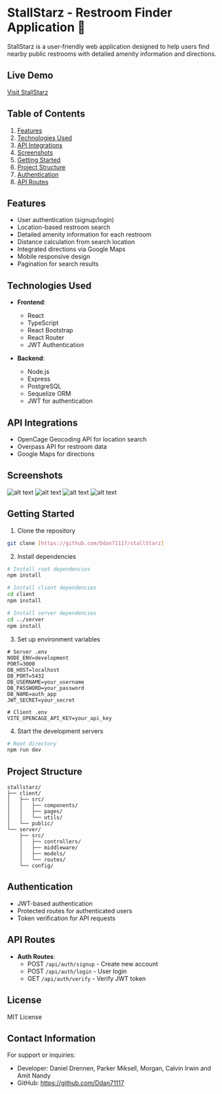# StallStarz - Restroom Finder Application 🚻

StallStarz is a user-friendly web application designed to help users find nearby public restrooms with detailed amenity information and directions.

## Live Demo
[Visit StallStarz](https://stallstarz.onrender.com)

## Table of Contents
1. [Features](#features)
2. [Technologies Used](#technologies-used)
3. [API Integrations](#api-integrations)
4. [Screenshots](#screenshots)
5. [Getting Started](#getting-started)
6. [Project Structure](#project-structure)
7. [Authentication](#authentication)
8. [API Routes](#api-routes)

## Features
- User authentication (signup/login)
- Location-based restroom search
- Detailed amenity information for each restroom
- Distance calculation from search location
- Integrated directions via Google Maps
- Mobile responsive design
- Pagination for search results

## Technologies Used
- **Frontend**:
  - React
  - TypeScript
  - React Bootstrap
  - React Router
  - JWT Authentication
  
- **Backend**:
  - Node.js
  - Express
  - PostgreSQL
  - Sequelize ORM
  - JWT for authentication

## API Integrations
- OpenCage Geocoding API for location search
- Overpass API for restroom data
- Google Maps for directions

## Screenshots
![alt text](image.png) ![alt text](image-1.png)
![alt text](image-2.png) ![alt text](image-3.png)

## Getting Started
1. Clone the repository
```bash
git clone [https://github.com/Ddan71117/stallStarz]
```

2. Install dependencies
```bash
# Install root dependencies
npm install

# Install client dependencies
cd client
npm install

# Install server dependencies
cd ../server
npm install
```

3. Set up environment variables
```env
# Server .env
NODE_ENV=development
PORT=3000
DB_HOST=localhost
DB_PORT=5432
DB_USERNAME=your_username
DB_PASSWORD=your_password
DB_NAME=auth_app
JWT_SECRET=your_secret

# Client .env
VITE_OPENCAGE_API_KEY=your_api_key
```

4. Start the development servers
```bash
# Root directory
npm run dev
```

## Project Structure
```
stallstarz/
├── client/
│   ├── src/
│   │   ├── components/
│   │   ├── pages/
│   │   └── utils/
│   └── public/
└── server/
    ├── src/
    │   ├── controllers/
    │   ├── middleware/
    │   ├── models/
    │   └── routes/
    └── config/
```

## Authentication
- JWT-based authentication
- Protected routes for authenticated users
- Token verification for API requests

## API Routes
- **Auth Routes**:
  - POST `/api/auth/signup` - Create new account
  - POST `/api/auth/login` - User login
  - GET `/api/auth/verify` - Verify JWT token

## License
MIT License

## Contact Information

For support or inquiries:
- Developer: Daniel Drennen, Parker Miksell, Morgan, Calvin Irwin and Amit Nandy
- GitHub: https://github.com/Ddan71117
